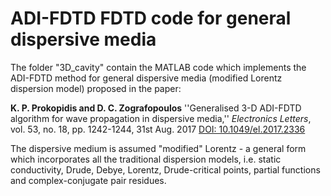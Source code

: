 # ADI-FDTD FDTD code for general dispersive media
The folder "3D_cavity" contain the MATLAB code which implements the ADI-FDTD method for general dispersive media (modified Lorentz dispersion model) proposed in the paper: 

**K. P. Prokopidis and D. C. Zografopoulos** ''Generalised 3-D ADI-FDTD algorithm for wave propagation in dispersive media,'' *Electronics Letters*, vol. 53, no. 18, pp. 1242-1244, 31st Aug. 2017 [DOI: 10.1049/el.2017.2336](http://dx.doi.org/10.1049/el.2017.2336)

The dispersive medium is assumed "modified" Lorentz - a general form which incorporates all the traditional dispersion models, i.e. static conductivity, Drude, Debye, Lorentz, Drude-critical points, partial functions and complex-conjugate pair residues.  

